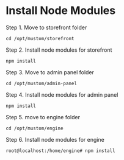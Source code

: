 # Install Node Modules

Step 1. Move to storefront folder

```
cd /opt/mustom/storefront
```



Step 2. Install node modules for storefront

```
npm install
```



Step 3. Move to admin panel folder

```
cd /opt/mustom/admin-panel
```



Step 4. Install node modules for admin panel

```
npm install
```



Step 5. move to engine folder

```
cd /opt/mustom/engine
```



Step 6. Install node modules for engine

```
root@localhost:/home/engine# npm install
```
